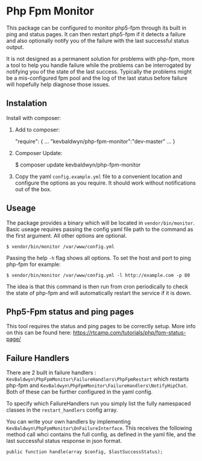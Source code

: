 # Php Fpm Monitor
This package can be configured to monitor php5-fpm through its built in ping and status pages. It can then restart php5-fpm if it detects a failure and also optionally notify you of the failure with the last successful status output.

It is not designed as a permanent solution for problems with php-fpm, more a tool to help you handle failure while the problems can be interrogated by notifying you of the state of the last success. Typically the problems might be a mis-configured fpm pool and the log of the last status before failure will hopefully help diagnose those issues.

## Instalation
Install with composer:

1) Add to composer:

    "require": {
        ...
        "kevbaldwyn/php-fpm-monitor":"dev-master"
        ...
    }

2) Composer Update:

    $ composer update kevbaldwyn/php-fpm-monitor

3) Copy the yaml `config.example.yml` file to a convenient location and configure the options as you require. It should work without notifications out of the box.

## Useage
The package provides a binary which will be located in `vendor/bin/monitor`. Basic useage requires passing the config yaml file path to the command as the first argument. All other options are optional.

    $ vendor/bin/monitor /var/www/config.yml

Passing the help `-h` flag shows all options. To set the host and port to ping php-fpm for example:

    $ vendor/bin/monitor /var/www/config.yml -l http://example.com -p 80

The idea is that this command is then run from cron periodically to check the state of php-fpm and will automatically restart the service if it is down.

## Php5-Fpm status and ping pages
This tool requires the status and ping pages to be correctly setup. More info on this can be found here: https://rtcamp.com/tutorials/php/fpm-status-page/

## Failure Handlers
There are 2 built in failure handlers : `KevBaldwyn\PhpFpmMonitor\FailureHandlers\PhpFpmRestart` which restarts php-fpm and `KevBaldwyn\PhpFpmMonitor\FailureHandlers\NotifyHipChat`. Both of these can be further configured in the yaml config.

To specify which FailureHandlers run you simply list the fully namespaced classes in the `restart_handlers` config array.

You can write your own handlers by implementing `KevBaldwyn\PhpFpmMonitor\OnFailureInterface`. This receives the following method call whci contains the full config, as defined in the yaml file, and the last successful status response in json format.

    public function handle(array $config, $lastSuccessStatus);